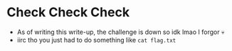 # Check Check Check

* As of writing this write-up, the challenge is down so idk lmao I forgor 💀
* iirc tho you just had to do something like ```cat flag.txt```

